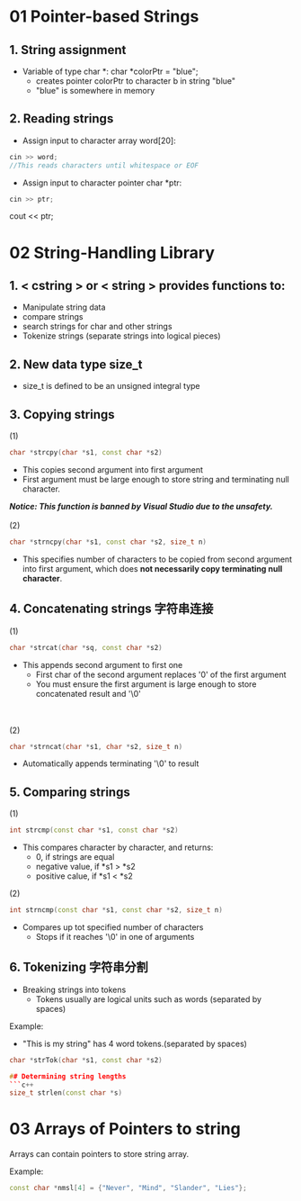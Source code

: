 # 01 Pointer-based Strings

## 1. String assignment
* Variable of type char *: char *colorPtr = "blue";
  * creates pointer colorPtr to character b in string "blue"
  * "blue" is somewhere in memory 
## 2. Reading strings
* Assign input to character array word[20]:
```c++
cin >> word;
//This reads characters until whitespace or EOF
```
* Assign input to character pointer char *ptr:
```c++
cin >> ptr;
```
cout << ptr;

# 02 String-Handling Library

## 1. < cstring > or < string > provides functions to:
* Manipulate string data
* compare strings
* search strings for char and other strings
* Tokenize strings (separate strings into logical pieces)

## 2. New data type **size_t**
* size_t is defined to be an unsigned integral type

## 3. Copying strings
(1)
```c++
char *strcpy(char *s1, const char *s2)
```
* This copies second argument into first argument
* First argument must be large enough to store string and terminating null character.

***Notice: This function is banned by Visual Studio due to the unsafety.***
\
\
(2)
```c++
char *strncpy(char *s1, const char *s2, size_t n)
```
* This specifies number of characters to be copied from second argument into first argument, which does **not necessarily copy terminating null character**.

## 4. Concatenating strings 字符串连接
(1)
```c++
char *strcat(char *sq, const char *s2)
```
* This appends second argument to first one
  * First char of the second argument replaces '0' of the first argument
  * You must ensure the first argument is large enough to store concatenated result and '\0'

\
\
(2)
```c++
char *strncat(char *s1, char *s2, size_t n)
```
* Automatically appends terminating '\0' to result

## 5. Comparing strings
(1)
```c++
int strcmp(const char *s1, const char *s2)
```
* This compares character by character, and returns:
  * 0, if strings are equal
  * negative value, if *s1 > *s2
  * positive calue, if *s1 < *s2

(2)
```c++
int strncmp(const char *s1, const char *s2, size_t n)
```
* Compares up tot specified number of characters
  * Stops if it reaches '\0' in one of arguments

## 6. Tokenizing 字符串分割
* Breaking strings into tokens
  * Tokens usually are logical units such as words (separated by spaces)

Example:
* "This is my string" has 4 word tokens.(separated by spaces)

```c++
char *strTok(char *s1, const char *s2)

## Determining string lengths
```c++
size_t strlen(const char *s)
```

# 03 Arrays of Pointers to string

Arrays can contain pointers to store string array.

Example:
```c++
const char *nmsl[4] = {"Never", "Mind", "Slander", "Lies"};
```









